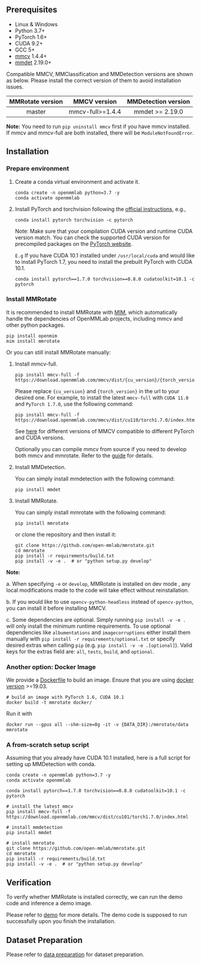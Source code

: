## Prerequisites

- Linux & Windows
- Python 3.7+
- PyTorch 1.6+
- CUDA 9.2+
- GCC 5+
- [mmcv](https://mmcv.readthedocs.io/en/latest/get_started/installation.html) 1.4.4+
- [mmdet](https://mmdetection.readthedocs.io/en/latest/get_started.html#installation) 2.19.0+


Compatible MMCV, MMClassification and MMDetection versions are shown as below. Please install the correct version of them to avoid installation issues.

| MMRotate version   |    MMCV version   |      MMDetection version     |
|:-------------------:|:-----------------:|:---------------------------------:|
| master              | mmcv-full>=1.4.4 |      mmdet >= 2.19.0              |

**Note:** You need to run `pip uninstall mmcv` first if you have mmcv installed.
If mmcv and mmcv-full are both installed, there will be `ModuleNotFoundError`.

## Installation

### Prepare environment

1. Create a conda virtual environment and activate it.

    ```shell
    conda create -n openmmlab python=3.7 -y
    conda activate openmmlab
    ```

2. Install PyTorch and torchvision following the [official instructions](https://pytorch.org/), e.g.,

    ```shell
    conda install pytorch torchvision -c pytorch
    ```

    Note: Make sure that your compilation CUDA version and runtime CUDA version match.
    You can check the supported CUDA version for precompiled packages on the [PyTorch website](https://pytorch.org/).

    `E.g` If you have CUDA 10.1 installed under `/usr/local/cuda` and would like to install
    PyTorch 1.7, you need to install the prebuilt PyTorch with CUDA 10.1.

    ```shell
    conda install pytorch==1.7.0 torchvision==0.8.0 cudatoolkit=10.1 -c pytorch
    ```


### Install MMRotate

It is recommended to install MMRotate with [MIM](https://github.com/open-mmlab/mim),
which automatically handle the dependencies of OpenMMLab projects, including mmcv and other python packages.

```shell
pip install openmim
mim install mmrotate
```

Or you can still install MMRotate manually:

1. Install mmcv-full.

    ```shell
    pip install mmcv-full -f https://download.openmmlab.com/mmcv/dist/{cu_version}/{torch_version}/index.html
    ```

    Please replace `{cu_version}` and `{torch_version}` in the url to your desired one. For example, to install the latest `mmcv-full` with `CUDA 11.0` and `PyTorch 1.7.0`, use the following command:

    ```shell
    pip install mmcv-full -f https://download.openmmlab.com/mmcv/dist/cu110/torch1.7.0/index.html
    ```

    See [here](https://github.com/open-mmlab/mmcv#installation) for different versions of MMCV compatible to different PyTorch and CUDA versions.

    Optionally you can compile mmcv from source if you need to develop both mmcv and mmrotate. Refer to the [guide](https://github.com/open-mmlab/mmcv#installation) for details.

2. Install MMDetection.

    You can simply install mmdetection with the following command:

    ```shell
    pip install mmdet
    ```

3. Install MMRotate.

    You can simply install mmrotate with the following command:

    ```shell
    pip install mmrotate
    ```

    or clone the repository and then install it:

    ```shell
    git clone https://github.com/open-mmlab/mmrotate.git
    cd mmrotate
    pip install -r requirements/build.txt
    pip install -v -e .  # or "python setup.py develop"

**Note:**

a. When specifying `-e` or `develop`, MMRotate is installed on dev mode
, any local modifications made to the code will take effect without reinstallation.

b. If you would like to use `opencv-python-headless` instead of `opencv-python`,
you can install it before installing MMCV.

c. Some dependencies are optional. Simply running `pip install -v -e .` will
 only install the minimum runtime requirements. To use optional dependencies like `albumentations` and `imagecorruptions` either install them manually with `pip install -r requirements/optional.txt` or specify desired extras when calling `pip` (e.g. `pip install -v -e .[optional]`). Valid keys for the extras field are: `all`, `tests`, `build`, and `optional`.


### Another option: Docker Image

We provide a [Dockerfile](https://github.com/open-mmlab/mmrotate/blob/master/docker/Dockerfile) to build an image. Ensure that you are using [docker version](https://docs.docker.com/engine/install/) >=19.03.

```shell
# build an image with PyTorch 1.6, CUDA 10.1
docker build -t mmrotate docker/
```

Run it with

```shell
docker run --gpus all --shm-size=8g -it -v {DATA_DIR}:/mmrotate/data mmrotate
```

### A from-scratch setup script

Assuming that you already have CUDA 10.1 installed, here is a full script for setting up MMDetection with conda.

```shell
conda create -n openmmlab python=3.7 -y
conda activate openmmlab

conda install pytorch==1.7.0 torchvision==0.8.0 cudatoolkit=10.1 -c pytorch

# install the latest mmcv
pip install mmcv-full -f https://download.openmmlab.com/mmcv/dist/cu101/torch1.7.0/index.html

# install mmdetection
pip install mmdet

# install mmrotate
git clone https://github.com/open-mmlab/mmrotate.git
cd mmrotate
pip install -r requirements/build.txt
pip install -v -e .  # or "python setup.py develop"
```


## Verification

To verify whether MMRotate is installed correctly, we can run the demo code and inference a demo image.

Please refer to [demo](https://github.com/open-mmlab/mmrotate/tree/main/demo)
 for more details. The demo code is supposed to run successfully upon you finish the installation.

## Dataset Preparation
Please refer to [data preparation](https://github.com/open-mmlab/mmrotate/tree/main/tools/data) for dataset preparation.

